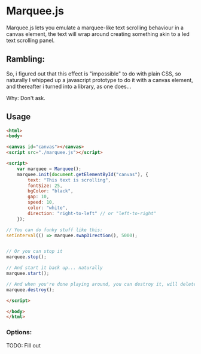 # Marquee.js

Marquee.js lets you emulate a marquee-like text scrolling behaviour in a canvas element, the text will wrap around creating something akin to a led text scrolling panel.

## Rambling:
So, i figured out that this effect is "impossible" to do with plain CSS, so naturally I whipped up a javascript prototype to do it with a canvas element, and thereafter i turned into a library, as one does...


Why: Don't ask.




## Usage




```html
<html>
<body>

<canvas id="canvas"></canvas>
<script src="./marquee.js"></script>

<script>
    var marquee = Marquee();
    marquee.init(document.getElementById("canvas"), {
        text: "This text is scrolling",
        fontSize: 25,
        bgColor: "black",
        gap: 10, 
        speed: 10,
        color: "white",
        direction: "right-to-left" // or "left-to-right"
    });

// You can do funky stuff like this:
setInterval(() => marquee.swapDirection(), 5000);


// Or you can stop it
marquee.stop();

// And start it back up... naturally
marquee.start();

// And when you're done playing around, you can destroy it, will delete the canvas from the DOM.
marquee.destroy(); 

</script>

</body>
</html>
```


### Options:



TODO: Fill out
